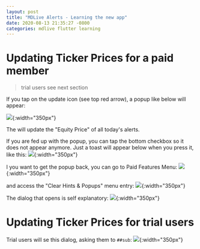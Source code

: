 ```yaml
---
layout: post
title: "MDLive Alerts - Learning the new app"
date: 2020-08-13 21:35:27 -0800
categories: mdlive flutter learning
---
```


# Updating Ticker Prices for a paid member

> trial users see next section

If you tap on the update icon (see top red arrow), a popup like below will appear:

![](../assets/2020-08-14-19-58-08.png){:width="350px"}

The will update the "Equity Price" of all today's alerts.

If you are fed up with the popup, you can tap the bottom checkbox so it does not appear anymore.
Just a toast will appear below when you press it, like this:
![](../assets/2020-08-14-20-03-09.png){:width="350px"}

I you want to get the popup back, you can go to Paid Features Menu:
![](../assets/2020-08-14-20-04-12.png){:width="350px"}

and access the "Clear Hints & Popups" menu entry:
![](../assets/2020-08-14-20-04-45.png){:width="350px"}

The dialog that opens is self explanatory:
![](../assets/2020-08-14-20-05-28.png){:width="350px"}

# Updating Ticker Prices for trial users

Trial users will se this dialog, asking them to `##sub`:
![](../assets/2020-08-14-20-07-21.png){:width="350px"}

